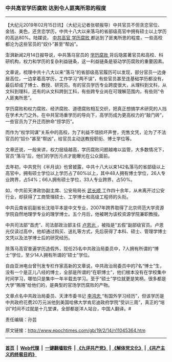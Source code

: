 ### 中共高官学历腐败 达到令人匪夷所思的程度
------------------------

<p>
 【大纪元2019年02月15日讯】（大纪元记者张顿报导）中共官员不但贪恋官位、金钱、美色，还贪恋学历，中共十八大以来落马的省部级高官中拥有硕士以上学历的高达80%。陆媒说，
 <a href="http://www.epochtimes.com/gb/tag/%E4%B8%AD%E5%85%B1%E9%AB%98%E5%AE%98.html">
  中共高官
 </a>
 <a href="http://www.epochtimes.com/gb/tag/%E5%AD%A6%E5%8E%86%E8%85%90%E8%B4%A5.html">
  学历腐败
 </a>
 都达到了匪夷所思的程度，一些高校都沦为这些官员的“奴仆”甚至“帮凶”。
</p>
<p>
 澎湃新闻2月14日报导说，中共落马官员的
 <a href="http://www.epochtimes.com/gb/tag/%E5%AD%A6%E5%8E%86%E8%85%90%E8%B4%A5.html">
  学历腐败
 </a>
 背后隐匿著官员和高校、科研机构，权力和学历的复杂利益链条，这一利益链条是驱动学历腐败的重要因素。
</p>
<p>
 文章说，梳理中共十八大以来“落马”的省部级高官履历可以发现，部分官员一边身居高位，一边拿着高学历，工作学习“两不误”，有些官员甚至连基础学历都没有，最后却成了博士、教授、研究员。有的官员学历专业跨度很大，从理科到文科，从文科到理科，还有的从文科跨到工科，有些跨专业尚在可理解范围内，有些则“令人匪夷所思”。
</p>
<p>
 学历腐败和权力腐败、经济腐败、道德腐败相互交织，把真正想搞学术研究的人挡在学术大门之外。在中共官场重学历的导向下，高学历成为更高权力的“敲门砖”，一些官员为了升迁而拚命“捞学历”。
</p>
<p>
 而作为“权学同谋”关系中的高校，为了利益不惜损坏声誉，兜售文凭，沦为了不法官员的“奴仆”甚至“帮凶”，给官员主动送教授职衔、博士学位等。
</p>
<p>
 文章还说，一般来讲，权力层级越高，学历腐败问题越难以监管，大多数情况下，官员“落马”后，他们的学历污点才能曝光在公众面前。
</p>
<p>
 去年初，中共党刊《半月谈》也曾披露，中共十八大以来142名落马的省部级以上高官中，拥有硕士学位以上学历占了80%以上，其中48人拥有博士学位，26人专业跨界，占54%；66人拥有硕士学位，33人专业跨界，占50%。
</p>
<p>
 如，中共前天津政协副主席、公安局局长
 <a href="http://www.epochtimes.com/gb/tag/%E6%AD%A6%E9%95%BF%E9%A1%BA.html">
  武长顺
 </a>
 工作四十余年，从未离开过公安行业，却获得了工商管理硕士、工学博士和高级工程师的头衔。
</p>
<p>
 中共云南省前副省长沈培平本是中文专业，2007年跨界取得了北京师范大学资源学院自然地理学专业的理学博士。五个月后，他被聘为该校资源学院兼职教授。
</p>
<p>
 中共司法部“首虎”、司法部政治部主任
 <a href="http://www.epochtimes.com/gb/tag/%E5%8D%A2%E6%81%A9%E5%85%89.html">
  卢恩光
 </a>
 ，被指是“五假”副部级官员。卢恩光仅读过高中，他却通过购买、送礼等方式，先后获得了本科、硕士、管理学博士文凭以及法学博士后的研究经历。
</p>
<p>
 除落马高官普遍学历造假外，现任25名中共政治局委员中，7人拥有所谓的“博士”学位，至少14人拥有所谓的“硕士”学位。
</p>
<p>
 自由亚洲电台曾刊发专栏作家高新的文章说，中共政治局委员中的7名“博士”生，没有一个是正儿八经的博士，全部是所谓的“在职博士”，他们根本没有在学校集中时间学习，哪怕只是集中一年半载去学习。至于“硕士”学位就更是笑柄，很多都是大学“贿赂”给他们的，是典型的官场学历腐败的产物。
</p>
<p>
 文章点名中共政治局委员、天津市委书记
 <a href="http://www.epochtimes.com/gb/tag/%E6%9D%8E%E9%B8%BF%E5%BF%A0.html">
  李鸿忠
 </a>
 “有国外学习经历”，但该学历是中共政府花费20万元派他到美国哈佛大学肯尼迪政府学院“受训三周”，真正的“培训”时间不过就是十几堂课，全部都是洋人站台，中国人翻译。#
</p>
<p>
 责任编辑：孙芸
</p>

原文链接：http://www.epochtimes.com/gb/19/2/14/n11045364.htm


------------------------
#### [首页](https://github.com/gfw-breaker/banned-news/blob/master/README.md) &nbsp;|&nbsp; [Web代理](https://github.com/labour-camp/helloworld) &nbsp;|&nbsp; [一键翻墙软件](https://github.com/gfw-breaker/nogfw/blob/master/README.md) &nbsp;| [《九评共产党》](https://github.com/gfw-breaker/9ping.md/blob/master/README.md#九评之一评共产党是什么) | [《解体党文化》](https://github.com/gfw-breaker/jtdwh.md/blob/master/README.md) | [《共产主义的终极目的》](https://github.com/gfw-breaker/gczydzjmd.md/blob/master/README.md)

